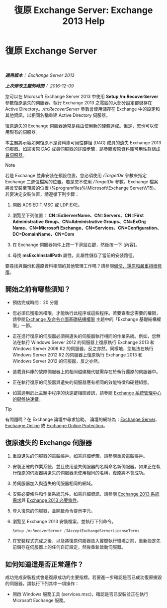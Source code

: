 ﻿---
title: '復原 Exchange Server: Exchange 2013 Help'
TOCTitle: 復原 Exchange Server
ms:assetid: 46e9a1cf-b64c-43c3-a898-6171176da761
ms:mtpsurl: https://technet.microsoft.com/zh-tw/library/Dd876880(v=EXCHG.150)
ms:contentKeyID: 50473047
ms.date: 01/04/2018
mtps_version: v=EXCHG.150
ms.translationtype: HT
---

# 復原 Exchange Server

 

_**適用版本：** Exchange Server 2013_

_**上次修改主題的時間：** 2016-12-09_

您可以在 Microsoft Exchange Server 2013 中使用 **Setup /m:RecoverServer** 參數復原遺失的伺服器。執行 Exchange 2013 之電腦的大部分設定都儲存在 Active Directory。*/m:RecoverServer* 參數會使用儲存在 Exchange 中的設定和其他資訊，以相同名稱重建 Active Directory 伺服器。

復原遺失的 Exchange 伺服器通常是藉由使用新的硬體達成。但是，您也可以使用現有的伺服器。

本主題將示範如何復原不是資料庫可用性群組 (DAG) 成員的遺失 Exchange 2013 伺服器。如需復原 DAG 成員伺服器的詳細步驟，請參閱[復原資料庫可用性群組成員伺服器](recover-a-database-availability-group-member-server-exchange-2013-help.md)。

> [!NOTE]  
> 若是 Exchange 並非安裝在預設位置，您必須使用 <em>/TargetDir</em> 參數來指定 Exchange 二進位檔案的位置。若是您不使用 <em>/TargetDir</em> 參數，Exchange 檔案將會安裝至預設的位置 (%programfiles%\Microsoft\Exchange Server\V15)。<br />
> 若要決定安裝位置，請遵循下列步驟：
> <ol>
> <li><p>開啟 ADSIEDIT.MSC 或 LDP.EXE。</p></li>
> <li><p>瀏覽至下列位置： <strong>CN=ExServerName、CN=Servers、CN=First Administrative Group、CN=Administrative Groups、CN=ExOrg Name、CN=Microsoft Exchange、CN=Services、CN=Configuration、DC=DomainName、CN=Com</strong></p></li>
> <li><p>在 Exchange 伺服器物件上按一下滑鼠右鍵，然後按一下 [內容]。</p></li>
> <li><p>尋找 <strong>msExchInstallPath</strong> 屬性。此屬性儲存了當前的安裝路徑。</p></li>
> </ol>


要尋找與備份和還原資料相關的其他管理工作嗎？請參閱[備份、還原和嚴重損壞修復](backup-restore-and-disaster-recovery-exchange-2013-help.md)。

## 開始之前有哪些須知？

  - 預估完成時間：20 分鐘

  - 您必須已獲指派權限，才能執行此程序或這些程序。若要查看您需要的權限，請參閱[Exchange 及命令介面基礎結構權限](exchange-and-shell-infrastructure-permissions-exchange-2013-help.md) 主題中的「Exchange 基礎結構權限」一節。

  - 正在進行復原的伺服器必須與遺失的伺服器執行相同的作業系統。例如，您無法在執行 Windows Server 2012 的伺服器上復原執行 Exchange 2013 和 Windows Server 2008 R2 的伺服器，反之亦然。同樣地，您無法在執行 Windows Server 2012 R2 的伺服器上復原執行 Exchange 2013 和 Windows Server 2012 的伺服器，反之亦然。

  - 裝載資料庫的故障伺服器上的相同磁碟機代號需存在於執行還原的伺服器中。

  - 正在執行復原的伺服器與遺失的伺服器應有相同的效能特徵和硬體組態。

  - 如需適用於此主題中程序的快速鍵相關資訊，請參閱 [Exchange 系統管理中心的鍵盤快速鍵](keyboard-shortcuts-in-the-exchange-admin-center-exchange-online-protection-help.md)。


> [!TIP]  
> 有問題嗎？在 Exchange 論壇中尋求協助。 論壇的網址為：<a href="https://go.microsoft.com/fwlink/p/?linkid=60612">Exchange Server</a>、 <a href="https://go.microsoft.com/fwlink/p/?linkid=267542">Exchange Online</a> 或 <a href="https://go.microsoft.com/fwlink/p/?linkid=285351">Exchange Online Protection</a>。.




## 復原遺失的 Exchange 伺服器

1.  重設遺失的伺服器的電腦帳戶。如需詳細步驟，請參閱[重設電腦帳戶](https://go.microsoft.com/fwlink/p/?linkid=165388)。

2.  安裝正確的作業系統，並且使用遺失伺服器的名稱命名新伺服器。如果正在執行復原的伺服器與遺失的伺服器未使用相同的名稱，復原將不會成功。

3.  將伺服器加入與遺失的伺服器相同的網域。

4.  安裝必要條件和作業系統元件。如需詳細資訊，請參閱 [Exchange 2013 系統需求](exchange-2013-system-requirements-exchange-2013-help.md)與 [Exchange 2013 必要條件](exchange-2013-prerequisites-exchange-2013-help.md)。

5.  登入復原的伺服器，並開啟命令提示字元。

6.  瀏覽至 Exchange 2013 安裝檔案，並執行下列命令。
    
    ```powershell
    Setup /m:RecoverServer /IAcceptExchangeServerLicenseTerms
    ```

7.  在安裝程式完成之後，以及將復原伺服器放入實際執行環境之前，重新設定先前儲存在伺服器上的任何自訂設定，然後重新啟動伺服器。

## 如何知道這是否正常運作？

成功完成安裝程式會是復原成功的主要指標。若要進一步確認是否已成功復原損毀的伺服器，請執行下列其中一項操作：

  - 開啟 Windows 服務工具 (services.msc)，確認是否已安裝並正在執行 Microsoft Exchange 服務。

